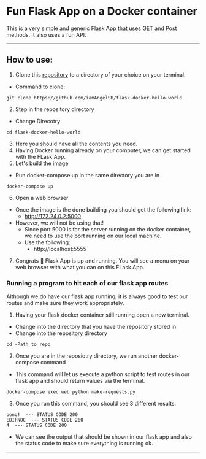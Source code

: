 # Fun Flask App on a Docker container

This is a very simple and generic Flask App that uses GET and Post methods. It also uses a fun API. 

<hr>

## How to use:

1. Clone this [repository](https://github.com/iamAngelSH/flask-docker-hello-world) to a directory of your choice on your terminal.
  - Command to clone:
  ```git
  git clone https://github.com/iamAngelSH/flask-docker-hello-world
  ```
2. Step in the repository directory
  - Change Direcotry
  ```terminal
  cd flask-docker-hello-world
  ```
3. Here you should have all the contents you need.
4. Having Docker running already on your computer, we can get started with the FLask App.
5. Let's build the image
  - Run docker-compose up in the same directory you are in
  ```docker
  docker-compose up
  ```
6. Open a web browser
  - Once the image is the done building you should get the following link:
    - http://172.24.0.2:5000
  - However, we will not be using that!
    - Since port 5000 is for the server running on the docker container, we need to use the port running on our local machine.
    - Use the following:
      - http://localhost:5555
7. Congrats 🥳 Flask App is up and running. You will see a menu on your web browser with what you can on this FLask App.


### Running a program to hit each of our flask app routes
Although we do have our flask app running, it is always good to test our routes and make sure they work appropriately.

1. Having your flask docker container still running open a new terminal.
  - Change into the directory that you have the repository stored in
  - Change into the repository directory
  ```terminal
  cd ~Path_to_repo
  ```
2. Once you are in the reposiotry directory, we run another docker-compose command
  - This command will let us execute a python script to test routes in our flask app and should return values via the terminal.
  ```terminal
  docker-compose exec web python make-requests.py
  ```
3. Once you run this command, you should see 3 different results.
```terminal
pong!  --- STATUS CODE 200
EDIFNOC  --- STATUS CODE 200
4  --- STATUS CODE 200
```
- We can see the output that should be shown in our flask app and also the status code to make sure everything is running ok.

<hr>

